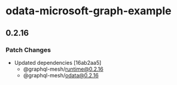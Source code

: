 # odata-microsoft-graph-example

## 0.2.16
### Patch Changes

- Updated dependencies [16ab2aa5]
  - @graphql-mesh/runtime@0.2.16
  - @graphql-mesh/odata@0.2.16
